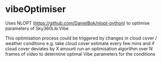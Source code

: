# vibeOptimiser

Uses NLOPT (https://github.com/DanielBok/nlopt-python) to optimise parameters of Sky360Lib Vibe

This optimisation process could be triggered by changes in cloud cover / weather conditions e.g. take cloud cover estimate every few mins and if cloud cover deviates by X amount run an optimisation algorithm over N frames of video to determine optimal Vibe parameters for the conditions 
